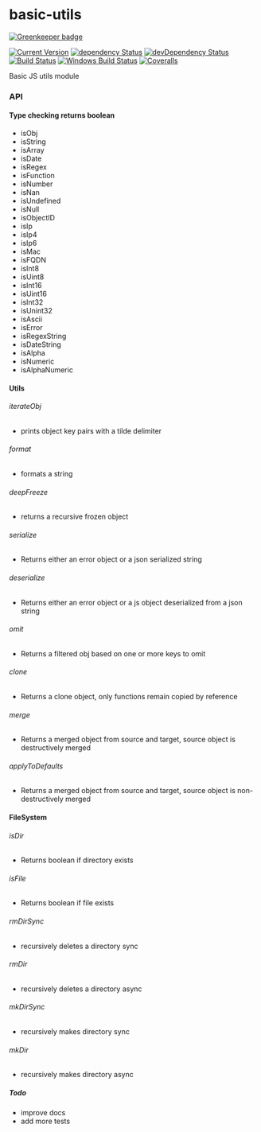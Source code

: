 # basic-utils

[![Greenkeeper badge](https://badges.greenkeeper.io/simon-p-r/basic-utils.svg)](https://greenkeeper.io/)

[![Current Version](https://img.shields.io/npm/v/basic-utils.svg?maxAge=1000)](https://www.npmjs.org/package/basic-utils)
[![dependency Status](https://img.shields.io/david/simon-p-r/basic-utils.svg?maxAge=1000)](https://david-dm.org/simon-p-r/basic-utils)
[![devDependency Status](https://img.shields.io/david/dev/simon-p-r/basic-utils.svg?maxAge=1000)](https://david-dm.org/simon-p-r/basic-utils?type=dev)
[![Build Status](https://travis-ci.org/simon-p-r/basic-utils.svg?branch=master)](https://travis-ci.org/simon-p-r/basic-utils)
[![Windows Build Status](https://img.shields.io/appveyor/ci/simon-p-r/basic-utils/master.svg?label=windows&style=flat-square&maxAge=2592000)](https://ci.appveyor.com/project/simon-p-r/basic-utils)
[![Coveralls](https://img.shields.io/coveralls/simon-p-r/basic-utils.svg?maxAge=1000)](https://coveralls.io/github/simon-p-r/basic-utils)

Basic JS utils module

### API

#### Type checking returns boolean

 - isObj
 - isString
 - isArray
 - isDate
 - isRegex
 - isFunction
 - isNumber
 - isNan
 - isUndefined
 - isNull
 - isObjectID
 - isIp
 - isIp4
 - isIp6
 - isMac
 - isFQDN
 - isInt8
 - isUint8
 - isInt16
 - isUint16
 - isInt32
 - isUnint32
 - isAscii
 - isError
 - isRegexString
 - isDateString
 - isAlpha
 - isNumeric
 - isAlphaNumeric


#### Utils

###### iterateObj

   - prints object key pairs with a tilde delimiter

###### format

   - formats a string

###### deepFreeze

   - returns a recursive frozen object

###### serialize

  - Returns either an error object or a json serialized string

###### deserialize

  - Returns either an error object or a js object deserialized from a json string

###### omit

  - Returns a filtered obj based on one or more keys to omit

###### clone

  - Returns a clone object, only functions remain copied by reference

###### merge

  - Returns a merged object from source and target, source object is destructively merged

###### applyToDefaults

  - Returns a merged object from source and target, source object is non-destructively merged

#### FileSystem

###### isDir

  - Returns boolean if directory exists

###### isFile

  - Returns boolean if file exists

###### rmDirSync

 - recursively deletes a directory sync

###### rmDir

 - recursively deletes a directory async

###### mkDirSync

 - recursively makes directory sync

###### mkDir
 - recursively makes directory async


##### Todo

 - improve docs
 - add more tests
